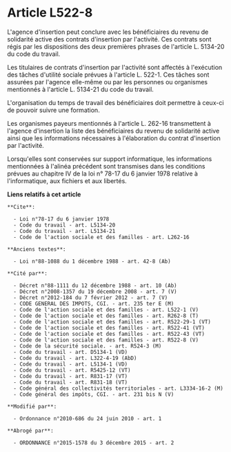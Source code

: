 # Article L522-8

L'agence d'insertion peut conclure avec les bénéficiaires du revenu de solidarité active des contrats d'insertion par
l'activité. Ces contrats sont régis par les dispositions des deux premières phrases de l'article L. 5134-20 du code du
travail. 

Les titulaires de contrats d'insertion par l'activité sont affectés à l'exécution des tâches d'utilité sociale prévues à
l'article L. 522-1. Ces tâches sont assurées par l'agence elle-même ou par les personnes ou organismes mentionnés à l'article
L. 5134-21 du code du travail.

L'organisation du temps de travail des bénéficiaires doit permettre à ceux-ci de pouvoir suivre une formation. 

Les organismes payeurs mentionnés à l'article L. 262-16 transmettent à l'agence d'insertion la liste des bénéficiaires du
revenu de solidarité active ainsi que les informations nécessaires à l'élaboration du contrat d'insertion par l'activité. 

Lorsqu'elles sont conservées sur support informatique, les informations mentionnées à l'alinéa précédent sont transmises dans
les conditions prévues au chapitre IV de la loi n° 78-17 du 6 janvier 1978 relative à l'informatique, aux fichiers et aux
libertés.

**Liens relatifs à cet article**

	**Cite**:

	  - Loi n°78-17 du 6 janvier 1978
	  - Code du travail - art. L5134-20
	  - Code du travail - art. L5134-21
	  - Code de l'action sociale et des familles - art. L262-16

	**Anciens textes**:

	  - Loi n°88-1088 du 1 décembre 1988 - art. 42-8 (Ab)

	**Cité par**:

	  - Décret n°88-1111 du 12 décembre 1988 - art. 10 (Ab)
	  - Décret n°2008-1357 du 19 décembre 2008 - art. 7 (V)
	  - Décret n°2012-184 du 7 février 2012 - art. 7 (V)
	  - CODE GENERAL DES IMPOTS, CGI. - art. 235 ter E (M)
	  - Code de l'action sociale et des familles - art. L522-1 (V)
	  - Code de l'action sociale et des familles - art. R262-8 (T)
	  - Code de l'action sociale et des familles - art. R522-29-1 (VT)
	  - Code de l'action sociale et des familles - art. R522-41 (VT)
	  - Code de l'action sociale et des familles - art. R522-43 (VT)
	  - Code de l'action sociale et des familles - art. R522-8 (V)
	  - Code de la sécurité sociale. - art. R524-3 (M)
	  - Code du travail - art. D5134-1 (VD)
	  - Code du travail - art. L322-4-19 (AbD)
	  - Code du travail - art. L5134-1 (VD)
	  - Code du travail - art. R5425-12 (VT)
	  - Code du travail - art. R831-17 (VT)
	  - Code du travail - art. R831-18 (VT)
	  - Code général des collectivités territoriales - art. L3334-16-2 (M)
	  - Code général des impôts, CGI. - art. 231 bis N (V)

	**Modifié par**:

	  - Ordonnance n°2010-686 du 24 juin 2010 - art. 1

	**Abrogé par**:

	  - ORDONNANCE n°2015-1578 du 3 décembre 2015 - art. 2
